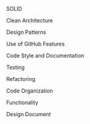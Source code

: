 SOLID


Clean Architecture


Design Patterns


Use of GitHub Features


Code Style and Documentation


Testing


Refactoring


Code Organization


Functionality


Design Document



